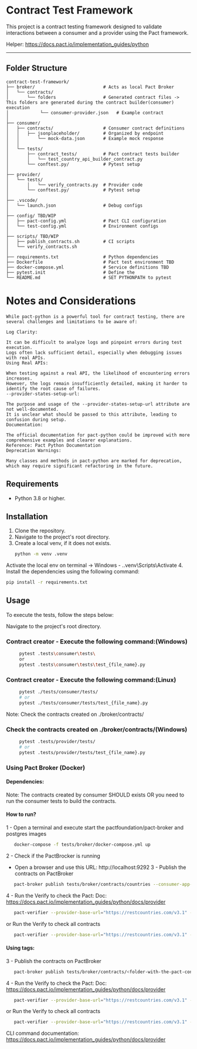 # Contract Test Framework

This project is a contract testing framework designed to validate interactions between a consumer and a provider using the Pact framework.

Helper: https://docs.pact.io/implementation_guides/python

---

## Folder Structure

```
contract-test-framework/
├── broker/                          # Acts as local Pact Broker
│   └── contracts/                   
│       └── folders                  # Generated contract files -> This folders are generated during the contract builder(consumer) execution
│            └── consumer-provider.json   # Example contract
│
├── consumer/
│   ├── contracts/                   # Consumer contract definitions
│   │   ├── jsonplaceholder/         # Organized by endpoint
│   │       └── mock-data.json       # Example mock response
│   │
│   └── tests/
│       ├── contract_tests/          # Pact contract tests builder
│       │   └── test_country_api_builder_contract.py
│       └── conftest.py/             # Pytest setup
│
├── provider/
│   └── tests/
│       │   └── verify_contracts.py  # Provider code
│       └── conftest.py/             # Pytest setup
│
├── .vscode/
│   └── launch.json                  # Debug configs
│
├── config/ TBD/WIP
│   ├── pact-config.yml              # Pact CLI configuration
│   └── test-config.yml              # Environment configs
│
├── scripts/ TBD/WIP
│   ├── publish_contracts.sh         # CI scripts
│   └── verify_contracts.sh
│
├── requirements.txt                 # Python dependencies
├── Dockerfile                       # Pact test environment TBD
├── docker-compose.yml               # Service definitions TBD
├── pytest.init                      # Define the 
└── README.md                        # SET PYTHONPATH to pytest
```

# Notes and Considerations
```
While pact-python is a powerful tool for contract testing, there are several challenges and limitations to be aware of:

Log Clarity:

It can be difficult to analyze logs and pinpoint errors during test execution.
Logs often lack sufficient detail, especially when debugging issues with real APIs.
Using Real APIs:

When testing against a real API, the likelihood of encountering errors increases.
However, the logs remain insufficiently detailed, making it harder to identify the root cause of failures.
--provider-states-setup-url:

The purpose and usage of the --provider-states-setup-url attribute are not well-documented.
It is unclear what should be passed to this attribute, leading to confusion during setup.
Documentation:

The official documentation for pact-python could be improved with more comprehensive examples and clearer explanations.
Reference: Pact Python Documentation
Deprecation Warnings:

Many classes and methods in pact-python are marked for deprecation, which may require significant refactoring in the future.

```

## Requirements

- Python 3.8 or higher.

## Installation

1. Clone the repository.
2. Navigate to the project's root directory.
3. Create a local venv, if it does not exists.
   ```bash
   python -m venv .venv
   ```
  Activate the local env on terminal -> Windows - .\.venv\Scripts\Activate
4. Install the dependencies using the following command:

   ```bash
   pip install -r requirements.txt
   ```
## Usage
To execute the tests, follow the steps below:

Navigate to the project's root directory.

### Contract creator - Execute the following command:(Windows)
   ```bash
        pytest .tests\consumer\tests\
        or 
        pytest .tests\consumer\tests\test_{file_name}.py
   ```

### Contract creator - Execute the following command:(Linux)
   ```bash
        pytest ./tests/consumer/tests/
        # or
        pytest ./tests/consumer/tests/test_{file_name}.py
   ```

Note: Check the contracts created on ./broker/contracts/

### Check the contracts created on ./broker/contracts/(Windows)

   ```bash
        pytest .tests/provider/tests/
        # or
        pytest .tests/provider/tests/test_{file_name}.py
   ```

### Using Pact Broker (Docker)

#### Dependencies:
Note: The contracts created by consumer SHOULD exists OR you need to run the consumer tests to build the contracts.

#### How to run?

1 - Open a terminal and execute start the pactfoundation/pact-broker and postgres images
   ```bash
      docker-compose -f tests/broker/docker-compose.yml up
   ```
2 - Check if the PactBrocker is running
   - Open a browser and use this URL: http://localhost:9292
3 - Publish the contracts on PactBroker
   ```bash
      pact-broker publish tests/broker/contracts/countries --consumer-app-version=1.0.0 --broker-base-url=http://localhost:9292 --tag=dev
   ```
4 - Run the Verify to check the Pact: Doc: https://docs.pact.io/implementation_guides/python/docs/provider
   ```bash
      pact-verifier --provider-base-url="https://restcountries.com/v3.1" --provider-app-version="1.0.0" --pact-url=http://localhost:9292/pacts/provider/<provider-value-inside-the-contract>/consumer/<consumer-value-inside-the-contract>/latest --publish-verification-results --enable-pending
   ```
   or 
   Run the Verify to check all contracts
   ```bash
      pact-verifier --provider-base-url="https://restcountries.com/v3.1" --provider-app-version="1.0.0" --pact-broker-url=http://localhost:9292 --provider="provider" --publish-verification-results --enable-pending 
   ```

#### Using tags:
3 - Publish the contracts on PactBroker
   ```bash
      pact-broker publish tests/broker/contracts/<folder-with-the-pact-contracts> --consumer-app-version=1.0.1 --broker-base-url=http://localhost:9292 --tag=dev
   ```
4 - Run the Verify to check the Pact: Doc: https://docs.pact.io/implementation_guides/python/docs/provider
   ```bash
      pact-verifier --provider-base-url="https://restcountries.com/v3.1" --provider-app-version="1.0.1" --pact-url=http://localhost:9292/pacts/provider/<provider-value-inside-the-contract>/consumer/<consumer-value-inside-the-contract>/dev --publish-verification-results --enable-pending
   ```
   or 
   Run the Verify to check all contracts
   ```bash
      pact-verifier --provider-base-url="https://restcountries.com/v3.1" --provider-app-version="1.0.1" --pact-broker-url=http://localhost:9292 --provider="provider" --publish-verification-results --enable-pending --consumer-version-tag=dev --provider-version-tag=dev
   ```
CLI command documentation: https://docs.pact.io/implementation_guides/python/docs/provider



